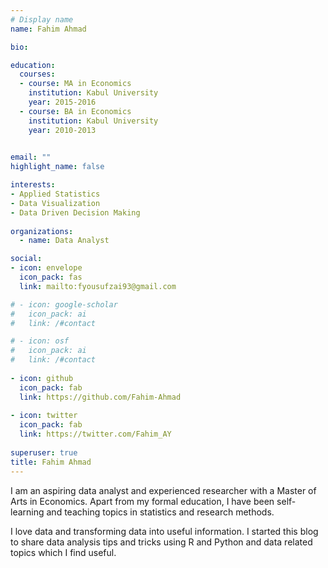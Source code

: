 ```yaml
---
# Display name
name: Fahim Ahmad

bio:

education:
  courses:
  - course: MA in Economics
    institution: Kabul University
    year: 2015-2016
  - course: BA in Economics
    institution: Kabul University
    year: 2010-2013

    
email: ""
highlight_name: false

interests:
- Applied Statistics
- Data Visualization
- Data Driven Decision Making
    
organizations:
  - name: Data Analyst

social:
- icon: envelope
  icon_pack: fas
  link: mailto:fyousufzai93@gmail.com

# - icon: google-scholar
#   icon_pack: ai
#   link: /#contact

# - icon: osf
#   icon_pack: ai
#   link: /#contact
  
- icon: github
  icon_pack: fab
  link: https://github.com/Fahim-Ahmad
  
- icon: twitter
  icon_pack: fab
  link: https://twitter.com/Fahim_AY  
  
superuser: true
title: Fahim Ahmad
---
```


I am an aspiring data analyst and experienced researcher with a Master of Arts in Economics. Apart from my formal education, I have been self-learning and teaching topics in statistics and research methods.

I love data and transforming data into useful information. I started this blog to share data analysis tips and tricks using R and Python and data related topics which I find useful.


